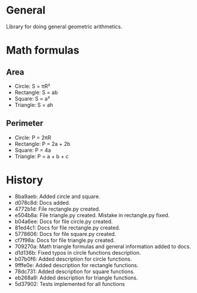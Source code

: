 # General
Library for doing general geometric arithmetics. 

# Math formulas
## Area
- Circle: S = πR²
- Rectangle: S = ab
- Square: S = a²
- Triangle: S = ah 

## Perimeter
- Circle: P = 2πR
- Rectangle: P = 2a + 2b
- Square: P = 4a
- Triangle: P = a + b + c

# History
- 8ba9aeb: Added circle and square.
- d078c8d: Docs added.
- 4772b1d: File rectangle.py created.
- e504b8a: File triangle.py created. Mistake in rectangle.py fixed.
- b04a6ee: Docs for file circle.py created.
- 81ed4c1: Docs for file rectangle.py created.
- 5778606: Docs for file square.py created.
- cf7f98a: Docs for file triangle.py created.
- 709270a: Math triangle formulas and general information added to docs.
- d1d136b: Fixed typos in circle functions description.
- b07b0f6: Added description for circle functions.
- 9fffe0e: Added description for rectangle functions.
- 78dc731: Added description for square functions.
- eb268a9: Added description for triangle functions.
- 5d37902: Tests implemented for all functions
